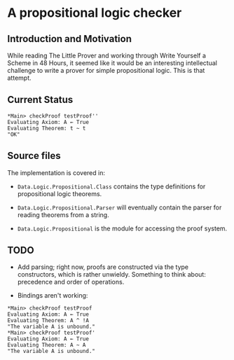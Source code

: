 # A propositional logic checker

## Introduction and Motivation

While reading The Little Prover and working through Write Yourself a
Scheme in 48 Hours, it seemed like it would be an interesting intellectual
challenge to write a prover for simple propositional logic. This is
that attempt.

## Current Status

```
*Main> checkProof testProof''
Evaluating Axiom: A ← True
Evaluating Theorem: t ~ t
"OK"
```

## Source files

The implementation is covered in:

+ `Data.Logic.Propositional.Class` contains the type definitions for
  propositional logic theorems.

+ `Data.Logic.Propositional.Parser` will eventually contain the parser for reading
  theorems from a string.

+ `Data.Logic.Propositional` is the module for accessing the proof system.

## TODO

+ Add parsing; right now, proofs are constructed via the type constructors,
  which is rather unwieldy. Something to think about: precedence and order
  of operations.

+ Bindings aren't working:

```
*Main> checkProof testProof
Evaluating Axiom: A ← True
Evaluating Theorem: A ^ !A
"The variable A is unbound."
*Main> checkProof testProof'
Evaluating Axiom: A ← True
Evaluating Theorem: A ~ A
"The variable A is unbound."
```

